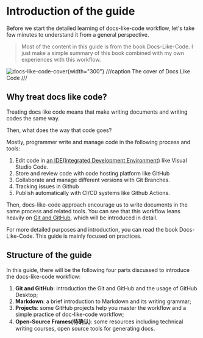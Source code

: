 # Introduction of the guide

Before we start the detailed learning of docs-like-code workflow, let's take few minutes to understand it from a general perspective.

>Most of the content in this guide is from the book Docs-Like-Code. I just make a simple summary of this book combined with my own experiences with this workflow.

![docs-like-code-cover](http://pic.rayray.vip/docs-like-code-cover.png){width="300"}
///caption
The cover of Docs Like Code
///

## Why treat docs like code?

Treating docs like code means that make writing documents and writing codes the same way.

Then, what does the way that code goes?

Mostly, programmer write and manage code in the following process and tools:

1. Edit code in [an IDE(Integrated Development Environment)](preparation.md#download-visual-studio-code) like Visual Studio Code.
2. Store and review code with code hosting platform like GitHub
3. Collaborate and manage different versions with Git Branches.
4. Tracking issues in Github
5. Publish automatically with CI/CD systems like Github Actions.

Then, docs-like-code approach encourage us to write documents in the same process and related tools. You can see that this workflow leans heavily on [Git and GitHub](preparation.md#download-github-desktop), which will be introduced in detail.

For more detailed purposes and introduction, you can read the book Docs-Like-Code. This guide is mainly focused on practices.

## Structure of the guide

In this guide, there will be the following four parts discussed to introduce the docs-like-code workflow:

1. **Git and GitHub**: introduction the Git and GitHub and the usage of GitHub Desktop;
2. **Markdown**: a brief introduction to Markdown and its writing grammar;
3. **Projects**: some GitHub projects help you master the workflow and a simple practice of  doc-like-code workflow;
4. **Open-Source Frames(待确认)**: some resources including technical writing courses, open source tools for generating docs.
